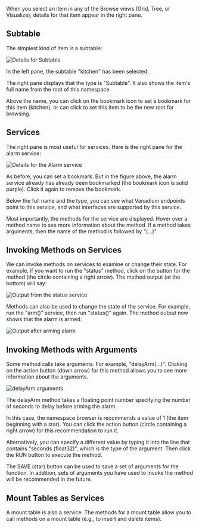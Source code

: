 When you select an item in any of the Browse views (Grid, Tree, or Visualize),
details for that item appear in the right pane.

Subtable
-----------------

The simplest kind of item is a subtable:

![Details for Subtable](helpimg/subtable.png)

In the left pane, the subtable "kitchen" has been selected.

The right pane displays that the type is "Subtable".
It also shows the item's full name from the root of this namespace.

Above the name, you can click on the bookmark icon to set a bookmark
for this item (kitchen), or can click to set this item to be
the new root for browsing.

Services
--------

The right pane is most useful for services.
Here is the right pane for the alarm service:

![Details for the Alarm service](helpimg/alarm.png)

As before, you can set a bookmark. But in the figure above,
the alarm service already has already been bookmarked
(the bookmark icon is solid purple).
Click it again to remove the bookmark.

Below the full name and the type, you can see what Vanadium
endpoints point to this service,
and what interfaces are supported by this service.

Most importantly, the methods for the service are displayed.
Hover over a method name to see more information about the method.
If a method takes arguments, then the name of the method
is followed by "(...)".

Invoking Methods on Services
----------------------------

We can invoke methods on services to examine or change their state.
For example, if you want to run the "status" method, click on the button
for the method (the circle containing a right arrow).
The method output (at the bottom) will say:

![Output from the status service](helpimg/output1.png)

Methods can also be used to change the state of the service.
For example, run the "arm()" service,
then run "status()" again. The method output now shows
that the alarm is armed:

![Output after arming alarm](helpimg/output2.png)

Invoking Methods with Arguments
-------------------------------

Some method calls take arguments. For example, "delayArm(...)".
Clicking on the action button (down arrow) for this method
allows you to see more information about the arguments.

![delayArm arguments](helpimg/delayarm.png)

The delayArm method takes a floating point number specifying the number of seconds
to delay before arming the alarm.

In this case, the namespace browser is recommends a value of 1
(the item beginning with a star).
You can click the action button (circle containing a right arrow)
for this recommendation to run it.

Alternatively, you can specify a different value by typing it into the line
that contains "seconds (float32)", which is the type of the argument.
Then click the RUN button to execute the method.

The SAVE (star) button can be used to save a set of arguments for the function.
In addition, sets of arguments you have used to invoke the method will be
recommended in the future.

Mount Tables as Services
------------------------

A mount table is also a service. The methods for a mount table allow you
to call methods on a mount table (e.g., to insert and delete items).
